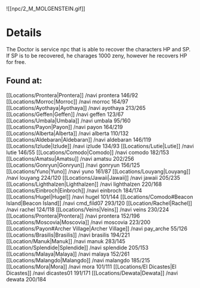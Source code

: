 ![[npc/2_M_MOLGENSTEIN.gif]]

# Details
The Doctor is service npc that is able to recover the characters HP and SP. If SP is to be recovered, he charages 1000 zeny, however he recovers HP for free.

## Found at: 
[[Locations/Prontera|Prontera]] /navi prontera 146/92
[[Locations/Morroc|Morroc]] /navi morroc 164/97
[[Locations/Ayothaya|Ayothaya]] /navi ayothaya 213/265
[[Locations/Geffen|Geffen]] /navi geffen 123/67
[[Locations/Umbala|Umbala]] /navi umbala 95/160
[[Locations/Payon|Payon]] /navi payon 164/219
[[Locations/Alberta|Alberta]] /navi alberta 110/132
[[Locations/Aldebaran|Aldebaran]] /navi aldebaran 146/119
[[Locations/Izlude|Izlude]] /navi izlude 134/93
[[Locations/Lutie|Lutie]] /navi lutie 146/55
[[Locations/Comodo|Comodo]] /navi comodo 182/153
[[Locations/Amatsu|Amatsu]] /navi amatsu 202/256
[[Locations/Gonryun|Gonryun]] /navi gonryun 156/125
[[Locations/Yuno|Yuno]] /navi yuno 161/87
[[Locations/Louyang|Louyang]] /navi louyang 224/120
[[Locations/Jawaii|Jawaii]] /navi jawaii 205/235
[[Locations/Lighthalzen|Lighthalzen]] /navi lighthalzen 220/168
[[Locations/Einbroch|Einbroch]] /navi einbroch 184/174
[[Locations/Hugel|Hugel]] /navi hugel 101/144
[[Locations/Comodo#Beacon Island|Beacon Island]] /navi cmd_fild07 293/120
[[Location/Rachel|Rachel]] /navi rachel 124/118
[[Locations/Veins|Veins]] /navi veins 230/224
[[Locations/Prontera|Prontera]] /navi prontera 152/196
[[Locations/Moscovia|Moscovia]] /navi moscovia 223/200
[[Locations/Payon#Archer Village|Archer Village]] /navi pay_arche 55/126
[[Locations/Brasilis|Brasilis]] /navi brasilis 194/221
[[Location/Manuk|Manuk]] /navi manuk 283/145
[[Location/Splendide|Splendide]] /navi splendide 205/153
[[Locations/Malaya|Malaya]] /navi malaya 152/261
[[Locations/Malangdo|Malangdo]] /navi malangdo 185/215
[[Locations/Mora|Mora]] /navi mora 101/111
[[Locations/El Dicastes|El Dicastes]] /navi dicastes01 191/171
[[Locations/Dewata|Dewata]] /navi dewata 200/184



